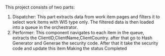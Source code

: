 This project consists of two parts:
1) Dispatcher: This part extracts data from work item pages and filters it to select work items with WI5 type only. The filtered data is then loaded into a queue in the orchestrator.
2) Performer: This component navigates to each item in the queue, extracts the ClientID,ClientName,ClientCountry. after that go to Hash Generator and Generae the security code.
   After that it take the security code and update this item Making the status Completed
